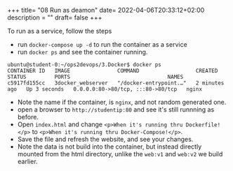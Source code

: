 +++
title= "08 Run as deamon"
date= 2022-04-06T20:33:12+02:00
description = ""
draft= false
+++

To run as a service, follow the steps

- run `docker-compose up -d` to run the container as a service
- run `docker ps` and see the container running.
```
ubuntu@student-0:~/ops2devops/3.Docker$ docker ps
CONTAINER ID   IMAGE               COMMAND                  CREATED         STATUS         PORTS                               NAMES
c5917fd155cc   3docker_webserver   "/docker-entrypoint.…"   2 minutes ago   Up 3 seconds   0.0.0.0:80->80/tcp, :::80->80/tcp   nginx
```
- Note the name if the container, is `nginx`, and not random generated one.
- open a browser to `http://studentip:80` and see it's still runnning as before.
- Open `index.html` and change `<p>When it's running thru Dockerfile!</p>` to `<p>When it's running thru Docker-Compose!</p>`. 
- Save the file and refresh the website, and see your changes.
- Note the data is not build into the container, but instead directly mounted from the html directory, unlike the `web:v1` and `web:v2` we build earlier.
